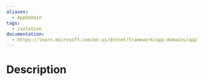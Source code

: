 ```yaml
---
aliases:
  - AppDomain
tags:
  - isolation
documentation:
  - https://learn.microsoft.com/en-us/dotnet/framework/app-domains/application-domains
---
```

# Description
